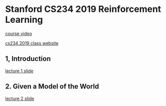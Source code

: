 
# Stanford CS234 2019 Reinforcement Learning

[course video](https://www.youtube.com/watch?v=FgzM3zpZ55o&list=PLoROMvodv4rOSOPzutgyCTapiGlY2Nd8u)

[cs234 2019 class website](https://web.stanford.edu/class/cs234/CS234Win2019/schedule.html)


## 1, Introduction

[lecture 1 slide](lecture/lecture1.pdf)


## 2. Given a Model of the World

[lecture 2 slide](lecture/lecture2.pdf)





